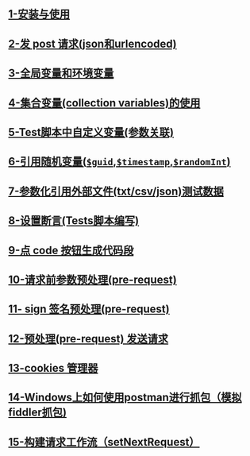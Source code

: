 ## [1-安装与使用](https://mp.weixin.qq.com/s/OyJzQ4W2RuWNeDG7h73sCw)





## [2-发 post 请求(json和urlencoded)](https://mp.weixin.qq.com/s/oqyKqi3PDp3bN--jh_iESQ)





## [3-全局变量和环境变量](https://mp.weixin.qq.com/s/EdRuJx8jdIspwtUqmuw6eg)





## [4-集合变量(collection variables)的使用](https://mp.weixin.qq.com/s/bPDgnw-tlKvMad2ysdrnKg)







## [5-Test脚本中自定义变量(参数关联)](https://mp.weixin.qq.com/s/VYS3FyqlOJrabqKAIu-6cg)







## [6-引用随机变量(`$guid`,​`$timestamp`,`$randomInt`)](https://mp.weixin.qq.com/s/PEyhKoVWb75jQ40t5YR8Ew)





## [7-参数化引用外部文件(txt/csv/json)测试数据](https://mp.weixin.qq.com/s/H71wYnGv5Ilr1Rz6Q-jN5Q)





## [8-设置断言(Tests脚本编写)](https://mp.weixin.qq.com/s/1EPaVP7tY8n1Mh0C7EnPpg)





## [9-点 code 按钮生成代码段](https://mp.weixin.qq.com/s/FsNis9W4ZgT_1aszT9yc_Q)





## [10-请求前参数预处理(pre-request)](https://mp.weixin.qq.com/s/xMNrwODVpQcYz0AEIXbhXg)





## [11- sign 签名预处理(pre-request)](https://mp.weixin.qq.com/s/Kkmzcd8QQAeN3Cg2eTzntg)





## [12-预处理(pre-request) 发送请求](https://mp.weixin.qq.com/s/QctsaH4xyQMO6V6x93g4xQ)





## [13-cookies 管理器](https://mp.weixin.qq.com/s/bCATezHFdZZYRrM7b1zEdQ)





## [14-Windows上如何使用postman进行抓包（模拟fiddler抓包)](https://mp.weixin.qq.com/s/r8oGSVayl2nZMMJCRTbnWw)





## [15-构建请求工作流（setNextRequest）](https://mp.weixin.qq.com/s/Y246HD_Wg7pARqqnCdCQIg)





